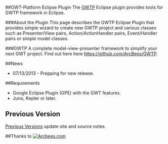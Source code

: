 ##GWT-Platform Eclipse Plugin
The [GWTP](https://github.com/ArcBees/GWTP) Eclipse plugin provides tools for GWTP framework in Eclipse. 

###About the Plugin
This page describes the GWTP Eclipse Plugin that provides simple wizard to create new GWTP project and 
various classes such as Presenter/View pairs, Action/ActionHandler pairs, Event/Handler pairs or simple model classes.

###GWTP
A complete model-view-presenter framework to simplify your next GWT project. Find out here here https://github.com/ArcBees/GWTP.

##News
* 07/13/2013 - Prepping for new release.

##Requirements
* Google Eclipse Plugin (GPE) with the GWT features. 
* Juno, Kepler or later. 

## Previous Version
[Previous Versions](https://github.com/ArcBees/gwtp-eclipse-plugin/wiki/Previous-Versions) update site and source notes. 

##Thanks to
[![Arcbees.com](http://arcbees-ads.appspot.com/ad.png)](http://arcbees.com)
